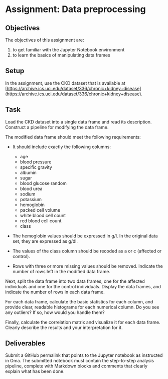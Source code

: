 # Assignment: Data preprocessing

## Objectives

The objectives of this assignment are:
1.	to get familiar with the Jupyter Notebook environment
2.	to learn the basics of manipulating data frames

## Setup

In the assignment, use the CKD dataset that is available at [https://archive.ics.uci.edu/dataset/336/chronic+kidney+disease](https://archive.ics.uci.edu/dataset/336/chronic+kidney+disease).


## Task

Load the CKD dataset into a single data frame and read its description. Construct a pipeline for modifying the data frame.

The modified data frame should meet the following requirements:

- It should include exactly the following columns:
  - age
  - blood pressure
  - specific gravity
  - albumin
  - sugar
  - blood glucose random
  - blood urea
  - sodium
  - potassium
  - hemoglobin
  - packed cell volume
  - white blood cell count
  - red blood cell count
  - class

- The hemoglobin values should be expressed in g/l. In the original data set, they are expressed as g/dl.

- The values of the class column should be recoded as a or c (affected or control).

- Rows with three or more missing values should be removed. Indicate the number of rows left in the modified data frame.

Next, split the data frame into two data frames, one for the affected individuals and one for the control individuals. Display the data frames, and indicate the number of rows in each data frame.

For each data frame, calculate the basic statistics for each column, and provide clear, readable histograms for each numerical column. Do you see any outliers? If so, how would you handle them?

Finally, calculate the correlation matrix and visualize it for each data frame. Clearly describe the results and your interpretation for it.


## Deliverables

Submit a GitHub permalink that points to the Jupyter notebook as instructed in Oma.
The submitted notebook must contain the step-to-step analysis pipeline, complete with Markdown blocks and comments that clearly explain what has been done. 

